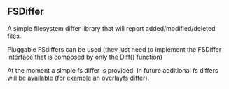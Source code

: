 ## FSDiffer ##

A simple filesystem differ library that will report added/modified/deleted files.

Pluggable FSdiffers can be used (they just need to implement the FSDiffer interface that is composed by only the Diff() function)

At the moment a simple fs differ is provided.
In future additional fs differs will be available (for example an overlayfs differ).



